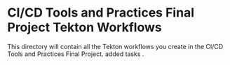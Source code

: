 # CI/CD Tools and Practices Final Project Tekton Workflows

This directory will contain all the Tekton workflows you create in the CI/CD Tools and Practices Final Project.
added tasks . 
